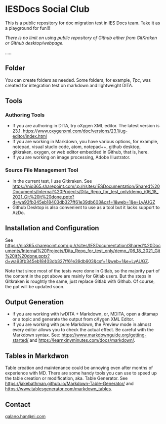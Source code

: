 # IESDocs Social Club
This is a public repository for doc migration test in IES Docs team. Take it as a playground for fun!!!

*There is no limit on using public repository of Github either from GitKraken or Github desktop/webpage.*

.....

## Folder
You can create folders as needed. Some folders, for example, *Tpc*, was created for integration test on markdown and lightweight DITA. 

## Tools
### Authoring Tools
- If you are authoring in DITA, try oXygen XML editor. The latest version is 23.1. https://www.oxygenxml.com/doc/versions/23.1/ug-editor/index.html 
- If you are working in Markdown, you have various options, for example, notepad, visual studio code, atom, notepad++, github desktop, gitkraken, oxygen, or web editor embedded in Github, that is, here.
- If you are working on image processing, Adobe Illustrator.

### Source File Management Tool
- In the current test, I use Gitkraken. See https://nio365.sharepoint.com/:p:/r/sites/IESDocumentation/Shared%20Documents/Internal%20Projects/Dita_Repo_for_test_only/demo_/06_18_2021_Git%20it%20done.pptx?d=wa93fb345eb18403db327ff61e39db603&csf=1&web=1&e=LyAUGZ 
- Github Desktop is also convenient to use as a tool but it lacks support to AzDo. 

## Installation and Configuration
See https://nio365.sharepoint.com/:p:/r/sites/IESDocumentation/Shared%20Documents/Internal%20Projects/Dita_Repo_for_test_only/demo_/06_18_2021_Git%20it%20done.pptx?d=wa93fb345eb18403db327ff61e39db603&csf=1&web=1&e=LyAUGZ.

Note that since most of the tests were done in Gitlab, so the majority part of the content in the ppt above are mainly for Gitlab users. But the steps in Gitkraken is roughtly the same, just replace Gitlab with Github. Of course, the ppt will be updated soon.

## Output Generation
- If you are working with lwDITA + Markdown, or, MDITA, open a ditamap or a topic and generate the output from oXygen XML Editor.
- If you are working with pure Markdown, the Preview mode in almost every editor allows you to check the actual effect. Be careful with the Markdown syntax. See: https://www.markdownguide.org/getting-started/ and https://learnxinyminutes.com/docs/markdown/.

## Tables in Markdwon
Table creation and maintenance could be annoying even after months of experience with MD. There are some handy tools you can use to speed up the table creation or modification, aka. Table Generator. See https://jakebathman.github.io/Markdown-Table-Generator/ and https://www.tablesgenerator.com/markdown_tables.

## Contact
galano.han@ni.com 


